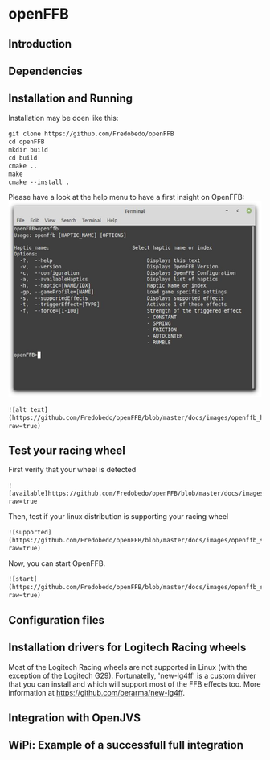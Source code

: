 # openFFB
## Introduction

## Dependencies

## Installation and Running
Installation may be doen like this:
```
git clone https://github.com/Fredobedo/openFFB
cd openFFB
mkdir build
cd build 
cmake ..
make
cmake --install .
```
Please have a look at the help menu to have a first insight on OpenFFB:
![help](https://github.com/Fredobedo/openFFB/blob/master/docs/images/openffb_help.jpg?raw=true)
```
![alt text](https://github.com/Fredobedo/openFFB/blob/master/docs/images/openffb_help.jpg?raw=true)
```
## Test your racing wheel
First verify that your wheel is detected
```
![available]https://github.com/Fredobedo/openFFB/blob/master/docs/images/openffb_available.jpg?raw=true
```
Then, test if your linux distribution is supporting your racing wheel 
```
![supported](https://github.com/Fredobedo/openFFB/blob/master/docs/images/openffb_supported.jpg?raw=true)
```
Now, you can start OpenFFB.
```
![start](https://github.com/Fredobedo/openFFB/blob/master/docs/images/openffb_start.jpg?raw=true)
```
## Configuration files

## Installation drivers for Logitech Racing wheels
Most of the Logitech Racing wheels are not supported in Linux (with the exception of the Logitech G29).
Fortunatelly, 'new-lg4ff' is a custom driver that you can install and which will support most of the FFB effects too.
More information at https://github.com/berarma/new-lg4ff.

## Integration with OpenJVS

## WiPi: Example of a successfull full integration

